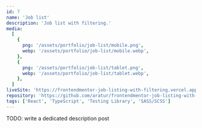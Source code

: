 ```yaml
---
id: 7
name: 'Job list'
description: 'Job list with filtering.'
media:
  [
    {
      png: '/assets/portfolio/job-list/mobile.png',
      webp: '/assets/portfolio/job-list/mobile.webp',
    },
    {
      png: '/assets/portfolio/job-list/tablet.png',
      webp: '/assets/portfolio/job-list/tablet.webp',
    },
  ]
liveSite: 'https://frontendmentor-job-listing-with-filtering.vercel.app/'
repository: 'https://github.com/aratur/frontendmentor-job-listing-with-filtering'
tags: ['React', 'TypeScript', 'Testing Library', 'SASS/SCSS']
---
```


TODO: write a dedicated description post

